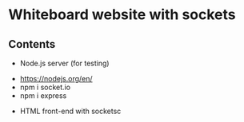 # Whiteboard website with sockets

## Contents

* Node.js server (for testing)
- https://nodejs.org/en/
- npm i socket.io
- npm i express

* HTML front-end with socketsc